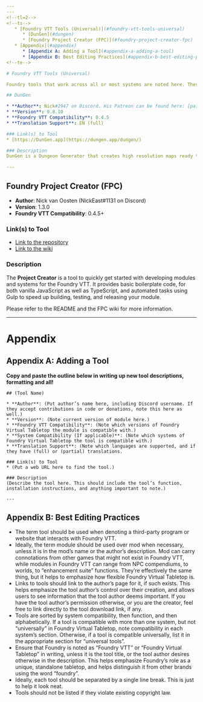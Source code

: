 ```yaml
---
---
<!--tl=2-->
<!--ts-->
   * [Foundry VTT Tools (Universal)](#foundry-vtt-tools-universal)
      * [DunGen](#dungen)
      * [Foundry Project Creator (FPC)](#foundry-project-creator-fpc)
   * [Appendix](#appendix)
      * [Appendix A: Adding a Tool](#appendix-a-adding-a-tool)
      * [Appendix B: Best Editing Practices](#appendix-b-best-editing-practices)
<!--te-->

# Foundry VTT Tools (Universal)

Foundry tools that work across all or most systems are noted here. These differ from modules as they are not integrated or loaded into Foundry VTT, but instead work externally and provide you with files or code you can import, such as a scene file.

## DunGen

* **Author**: Nick#2947 on Discord. His Patreon can be found here: [patreon.com/DungeonChannel](https://www.patreon.com/DungeonChannel)
* **Version**: 0.8.10
* **Foundry VTT Compatibility**: 0.4.5
* **Translation Support**: EN (full)

### Link(s) to Tool
* [https://DunGen.app](https://dungen.app/dungen/)

### Description
DunGen is a Dungeon Generator that creates high resolution maps ready to import into Foundry VTT. Alongside the maps, you can also generate a full scene file including pre-built walls to take full advantage of Foundry's lighting feature in only a minute. You can see it in action in [this short video](https://youtu.be/2RlPpLOFkhc).

---
```


## Foundry Project Creator (FPC)

* **Author**: Nick van Oosten (NickEast#1131 on Discord)
* **Version**: 1.3.0
* **Foundry VTT Compatibility**: 0.4.5+

### Link(s) to Tool
* [Link to the repository](https://gitlab.com/foundry-projects/foundry-pc/create-foundry-project)
* [Link to the wiki](https://gitlab.com/foundry-projects/foundry-pc/create-foundry-project/-/wikis/home)

### Description
The **Project Creator** is a tool to quickly get started with developing modules and systems for the Foundry VTT. It provides basic boilerplate code, for both vanilla JavaScript as well as TypeScript, and automated tasks using Gulp to speed up building, testing, and releasing your module.

Please refer to the README and the FPC wiki for more information.

---

# Appendix

## Appendix A: Adding a Tool

**Copy and paste the outline below in writing up new tool descriptions, formatting and all!**
```
## (Tool Name)

* **Author**: (Put author’s name here, including Discord username. If they accept contributions in code or donations, note this here as well.)
* **Version**: (Note current version of module here.)
* **Foundry VTT Compatibility**: (Note which versions of Foundry Virtual Tabletop the module is compatible with.)
* **System Compatibility (If applicable)**: (Note which systems of Foundry Virtual Tabletop the tool is compatible with.)
* **Translation Support**: (Note which languages are supported, and if they have (full) or (partial) translations.

### Link(s) to Tool
* (Put a web URL here to find the tool.)

### Description
(Describe the tool here. This should include the tool’s function, installation instructions, and anything important to note.)

---
```

## Appendix B: Best Editing Practices

- The term tool should be used when denoting a third-party program or website that interacts with Foundry VTT.
- Ideally, the term module should be used over mod when necessary, unless it is in the mod’s name or the author’s description. Mod can carry connotations from other games that might not exist in Foundry VTT, while modules in Foundry VTT can range from NPC compendiums, to worlds, to “enhancement suite” functions. They’re effectively the same thing, but it helps to emphasize how flexible Foundry Virtual Tabletop is. 
- Links to tools should link to the author’s page for it, if such exists. This helps emphasize the tool author’s control over their creation, and allows users to see information that the tool author deems important. If you have the tool author’s permission otherwise, or you are the creator, feel free to link directly to the tool download link, if any.
- Tools are sorted by system compatibility, then function, and then alphabetically. If a tool is compatible with more than one system, but not “universally” in Foundry Virtual Tabletop, note compatibility in each system’s section. Otherwise, if a tool is compatible universally, list it in the appropriate section for “universal tools”. 
- Ensure that Foundry is noted as “Foundry VTT” or “Foundry Virtual Tabletop” in writing, unless it is the tool title, or the tool author desires otherwise in the description. This helps emphasize Foundry’s role as a unique, standalone tabletop, and helps distinguish it from other brands using the word “foundry”.   
- Ideally, each tool should be separated by a single line break. This is just to help it look neat. 
- Tools should not be listed if they violate existing copyright law.  
